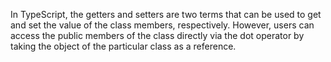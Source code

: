 In TypeScript, the getters and setters are two terms that can be used to get and set the value of the class members, respectively. However, users can access the public members of the class directly via the dot operator by taking the object of the particular class as a reference.
